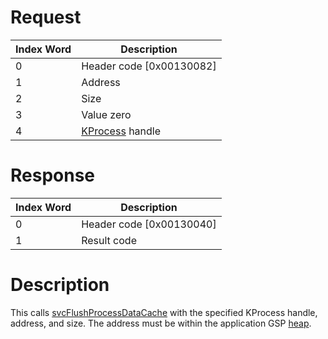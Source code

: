 # Request

| Index Word | Description                            |
|------------|----------------------------------------|
| 0          | Header code \[0x00130082\]             |
| 1          | Address                                |
| 2          | Size                                   |
| 3          | Value zero                             |
| 4          | [KProcess](KProcess "wikilink") handle |

# Response

| Index Word | Description                |
|------------|----------------------------|
| 0          | Header code \[0x00130040\] |
| 1          | Result code                |

# Description

This calls [svcFlushProcessDataCache](SVC "wikilink") with the specified
KProcess handle, address, and size. The address must be within the
application GSP [heap](Memory_layout "wikilink").